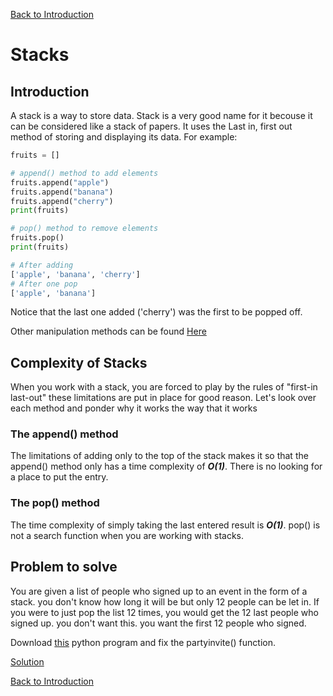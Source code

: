 [Back to Introduction](introduction.md)
# Stacks
## Introduction
A stack is a way to store data. Stack is a very good name for it becouse it can be considered like a stack of papers. It uses the Last in, first out method of storing and displaying its data. For example:
```python
fruits = []

# append() method to add elements
fruits.append("apple")
fruits.append("banana")
fruits.append("cherry")
print(fruits)

# pop() method to remove elements
fruits.pop()
print(fruits)

```
```python
# After adding
['apple', 'banana', 'cherry']
# After one pop
['apple', 'banana']
```

Notice that the last one added ('cherry') was the first to be popped off.

Other manipulation methods can be found [Here](https://www.geeksforgeeks.org/stack-in-python/#:~:text=A%20stack%20is%20a%20linear,often%20called%20push%20and%20pop.)

## Complexity of Stacks
When you work with a stack, you are forced to play by the rules of "first-in last-out" these limitations are put in place for good reason. Let's look over each method and ponder why it works the way that it works


### The append() method 
The limitations of adding only to the top of the stack makes it so that the append() method only has a time complexity of ***O(1)***. There is no looking for a place to put the entry.

### The pop() method
The time complexity of simply taking the last entered result is ***O(1)***. pop() is not a search function when you are working with stacks.

## Problem to solve
You are given a list of people who signed up to an event in the form of a stack. you don't know how long it will be but only 12 people can be let in. If you were to just pop the list 12 times, you would get the 12 last people who signed up. you don't want this. you want the first 12 people who signed.

Download [this](stackproblem.py) python program and fix the partyinvite() function.

[Solution](stacksolution.py)


[Back to Introduction](introduction.md)